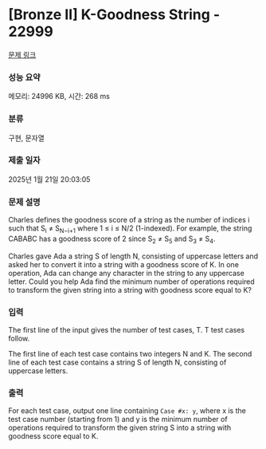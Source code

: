 # [Bronze II] K-Goodness String - 22999 

[문제 링크](https://www.acmicpc.net/problem/22999) 

### 성능 요약

메모리: 24996 KB, 시간: 268 ms

### 분류

구현, 문자열

### 제출 일자

2025년 1월 21일 20:03:05

### 문제 설명

<p>Charles defines the goodness score of a string as the number of indices i such that S<sub>i</sub> ≠ S<sub>N−i+1</sub> where 1 ≤ i ≤ N/2 (1-indexed). For example, the string CABABC has a goodness score of 2 since S<sub>2</sub> ≠ S<sub>5</sub> and S<sub>3</sub> ≠ S<sub>4</sub>.</p>

<p>Charles gave Ada a string S of length N, consisting of uppercase letters and asked her to convert it into a string with a goodness score of K. In one operation, Ada can change any character in the string to any uppercase letter. Could you help Ada find the minimum number of operations required to transform the given string into a string with goodness score equal to K?</p>

### 입력 

 <p>The first line of the input gives the number of test cases, T. T test cases follow.</p>

<p>The first line of each test case contains two integers N and K. The second line of each test case contains a string S of length N, consisting of uppercase letters.</p>

### 출력 

 <p>For each test case, output one line containing <code>Case #x: y</code>, where x is the test case number (starting from 1) and y is the minimum number of operations required to transform the given string S into a string with goodness score equal to K.</p>

